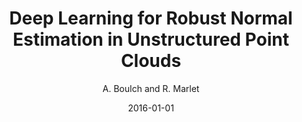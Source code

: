---
title: 'Deep Learning for Robust Normal Estimation in Unstructured Point Clouds'
author: 'A. Boulch and R. Marlet'
collection: publications
permalink:
date: 2016-01-01
type: journal
venue: 'Computer Graphics Forum, Wiley'
venue2: 'Symposium on Geometry Processing 201 (SGP 2016)'
venue3:
paperurl: 'https://onlinelibrary.wiley.com/doi/abs/10.1111/cgf.12983'
arxivurl: 
halurl: 
codeurl: 'https://github.com/aboulch/normals_HoughCNN'
mediumurl: 
blogurl: 
pdfurl: 'https://aboulch.github.io/files/2016_sgp_normals.pdf'
slidesurl: 'https://aboulch.github.io/files/talks/2016_sgp_normals_slides.pdf'
teaser: '2016-CGF-normals.png'
note:
noteimportant:
---